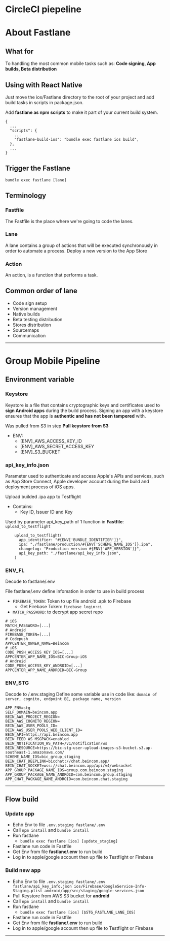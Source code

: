 CircleCI piepeline
================
# About Fastlane
## What for
To handling the most common mobile tasks such as: **Code signing, App builds, Beta distribution**

## Using with React Native
Just move the ios/Fastlane directory to the root of your project and add build tasks in scripts in package.json.

Add **fastlane as npm scripts** to make it part of your current build system.
```
{
  ...
  "scripts": {
    ...
    "fastlane-build-ios": "bundle exec fastlane ios build",
  },
  ...
}
```

## Trigger the Fastlane
```
bundle exec fastlane [lane]
```
## Terminology
### Fastfile
The Fastfile is the place where we're going to code the lanes. 
### Lane 
A lane contains a group of actions that will be executed synchronously in order to automate a process. 
Deploy a new version to the App Store
### Action
An action, is a function that performs a task.

## Common order of lane 
- Code sign setup 
- Version management 
- Native builds 
- Beta testing distribution 
- Stores distribution 
- Sourcemaps 
- Communication 
----

# Group Mobile Pipeline

## Environment variable
### **Keystore**
Keystore is a file that contains cryptographic keys and certificates used to **sign Android apps** during the build process. Signing an app with a keystore ensures that the app is **authentic and has not been tampered** with.

Was pulled from S3 in step **Pull keystore from S3**
- ENV:
  - [ENV]_AWS_ACCESS_KEY_ID
  - [ENV]_AWS_SECRET_ACCESS_KEY
  - [ENV]_S3_BUCKET
### **api_key_info.json**
Parameter used to authenticate and access Apple's APIs and services, such as App Store Connect, Apple developer account during the build and deployment process of iOS apps.

Upload builded .ipa app to Testflight
- Contains:
  - Key ID, Issuer ID and Key

Used by parameter api_key_path of 1 function in **Fastfile**: `upload_to_testflight`

```
    upload_to_testflight(
      app_identifier: "#{ENV['BUNDLE_IDENTIFIER']}",
      ipa: "./fastlane/production/#{ENV['SCHEME_NAME_IOS']}.ipa",
      changelog: "Production version #{ENV['APP_VERSION']}",
      api_key_path: "./fastlane/api_key_info.json",
    )
```
### **ENV_FL**
Decode to fastlane/.env

File fastlane/.env define infomation in order to use in build process
- `FIREBASE_TOKEN`: Token to up file android .apk to Firebase
  - Get Firebase Token: `firebase login:ci`
- `MATCH_PASSWORD`: to decrypt app secret repo
```
# iOS
MATCH_PASSWORD=[...]
# Android
FIREBASE_TOKEN=[...]
# Codepush
APPCENTER_OWNER_NAME=Beincom
# iOS
CODE_PUSH_ACCESS_KEY_IOS=[...]
APPCENTER_APP_NAME_IOS=BIC-Group-iOS
# Android
CODE_PUSH_ACCESS_KEY_ANDROID=[...]
APPCENTER_APP_NAME_ANDROID=BIC-Group
```
### **ENV_STG**
Decode to /.env.staging
Define some variable use in code like: `domain of server, cognito, endpoint BE, package name, version`
```
APP_ENV=stg
SELF_DOMAIN=beincom.app
BEIN_AWS_PROJECT_REGION=
BEIN_AWS_COGNITO_REGION=
BEIN_AWS_USER_POOLS_ID=
BEIN_AWS_USER_POOLS_WEB_CLIENT_ID=
BEIN_API=https://api.beincom.app
BEIN_FEED_WS_MSGPACK=enabled
BEIN_NOTIFICATION_WS_PATH=/v1/notification/ws
BEIN_RESOURCE=https://bic-stg-user-upload-images-s3-bucket.s3.ap-southeast-1.amazonaws.com/
SCHEME_NAME_IOS=bic_group_staging
BEIN_CHAT_DEEPLINK=bicchat://chat.beincom.app/
BEIN_CHAT_SOCKET=wss://chat.beincom.app/api/v4/websocket
APP_GROUP_PACKAGE_NAME_IOS=group.com.beincom.staging
APP_GROUP_PACKAGE_NAME_ANDROID=com.beincom.group.staging
APP_CHAT_PACKAGE_NAME_ANDROID=com.beincom.chat.staging
```
----
## Flow build
### Update app
  - Echo Env to file `.env.staging fastlane/.env`
  - Call `npm install` and `bundle install`
  - Run fastlane
    - `bundle exec fastlane [ios] [update_staging]`
  - Fastlane run code in Fastfile
  - Get Env from file **fastlane/.env** to run build
  - Log in to apple/google account then up file to Testflight or Firebase
### Build new app
  - Echo Env to file `.env.staging fastlane/.env fastlane/api_key_info.json ios/Firebase/GoogleService-Info-Staging.plist android/app/src/staging/google-services.json`
  - Pull Keystore from AWS S3 bucket for **android**
  - Call `npm install` and `bundle install`
  - Run fastlane
    - `bundle exec fastlane [ios] [$STG_FASTLANE_LANE_IOS]`
  - Fastlane run code in Fastfile
  - Get Env from file **fastlane/.env** to run build
  - Log in to apple/google account then up file to Testflight or Firebase
----